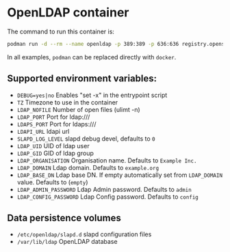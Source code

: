 # OpenLDAP container

The command to run this container is:

```sh
podman run -d --rm --name openldap -p 389:389 -p 636:636 registry.opensuse.org/opensuse/openldap
```

In all examples, `podman` can be replaced directly with `docker`.

## Supported environment variables:
- `DEBUG=yes|no`	Enables "set -x" in the entrypoint script
- `TZ`			Timezone to use in the container
- `LDAP_NOFILE` 	Number of open files (ulimt -n)
- `LDAP_PORT`   	Port for ldap:///
- `LDAPS_PORT`		Port for ldaps:///
- `LDAPI_URL`		ldapi url
- `SLAPD_LOG_LEVEL`     slapd debug devel, defaults to `0`
- `LDAP_UID`            UID of ldap user
- `LDAP_GID`		GID of ldap group
- `LDAP_ORGANISATION` 	Organisation name. Defaults to `Example Inc.`
- `LDAP_DOMAIN`		Ldap domain. Defaults to `example.org`
- `LDAP_BASE_DN`	Ldap base DN. If empty automatically set from `LDAP_DOMAIN` value. Defaults to (`empty`)
- `LDAP_ADMIN_PASSWORD`	Ldap Admin password. Defaults to `admin`
- `LDAP_CONFIG_PASSWORD`	Ldap Config password. Defaults to `config`


## Data persistence volumes
- `/etc/openldap/slapd.d`	slapd configuration files
- `/var/lib/ldap`	OpenLDAP database
